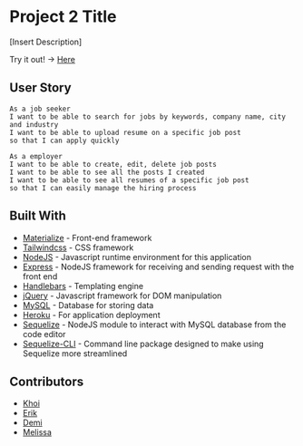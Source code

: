 # Project 2 Title

[Insert Description]

Try it out! -> [Here]()

## User Story
```
As a job seeker
I want to be able to search for jobs by keywords, company name, city and industry
I want to be able to upload resume on a specific job post
so that I can apply quickly
```

```
As a employer
I want to be able to create, edit, delete job posts
I want to be able to see all the posts I created
I want to be able to see all resumes of a specific job post
so that I can easily manage the hiring process
```

## Built With

* [Materialize](https://getbootstrap.com/) - Front-end framework
* [Tailwindcss](https://tailwindcss.com/) - CSS framework
* [NodeJS](https://nodejs.org/en/) - Javascript runtime environment for this application
* [Express](https://expressjs.com/) - NodeJS framework for receiving and sending request with the front end
* [Handlebars](https://handlebarsjs.com/) - Templating engine
* [jQuery](https://jquery.com/) - Javascript framework for DOM manipulation
* [MySQL](https://www.mysql.com/) - Database for storing data
* [Heroku](https://www.heroku.com/) - For application deployment
* [Sequelize](https://sequelize.org/) - NodeJS module to interact with MySQL database from the code editor
* [Sequelize-CLI](https://www.npmjs.com/package/sequelize-cli) - Command line package designed to make using Sequelize more streamlined

## Contributors

* [Khoi](https://github.com/gh0stl0nely)
* [Erik](https://github.com/ErikBle)
* [Demi](https://github.com/demiwu96)
* [Melissa](https://github.com/Chongmel)

